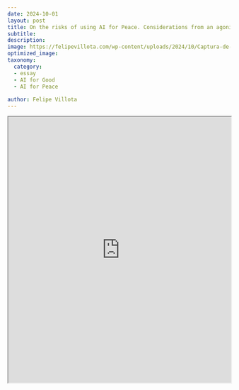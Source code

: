 ```yaml
---
date: 2024-10-01
layout: post
title: On the risks of using AI for Peace. Considerations from an agonistic peace perspective.
subtitle:  
description: 
image: https://felipevillota.com/wp-content/uploads/2024/10/Captura-de-pantalla-561.png
optimized_image: 
taxonomy:
  category: 
  - essay
  - AI for Good
  - AI for Peace
 
author: Felipe Villota 
---
```


<iframe src="https://docs.google.com/viewer?url=https://felipevillota.com/wp-content/uploads/2024/11/ai_peace.pdf&embedded=true" width="100%" height="600px"></iframe>

